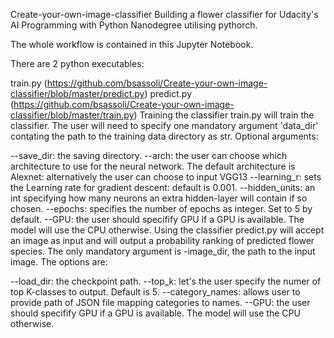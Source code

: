 Create-your-own-image-classifier
Building a flower classifier for Udacity's AI Programming with Python Nanodegree utilising pythorch.

The whole workflow is contained in this Jupyter Notebook.

There are 2 python executables:

train.py (https://github.com/bsassoli/Create-your-own-image-classifier/blob/master/predict.py)
predict.py (https://github.com/bsassoli/Create-your-own-image-classifier/blob/master/train.py)
Training the classifier
train.py will train the classifier. The user will need to specify one mandatory argument 'data_dir' contating the path to the training data directory as str. Optional arguments:

--save_dir: the saving directory.
--arch: the user can choose which architecture to use for the neural network. The default architecture is Alexnet: alternatively the user can choose to input VGG13
--learning_r: sets the Learning rate for gradient descent: default is 0.001.
--hidden_units: an int specifying how many neurons an extra hidden-layer will contain if so chosen.
--epochs: specifies the number of epochs as integer. Set to 5 by default.
--GPU: the user should specifify GPU if a GPU is available. The model will use the CPU otherwise.
Using the classifier
predict.py will accept an image as input and will output a probability ranking of predicted flower species. The only mandatory argument is -image_dir, the path to the input image. The options are:

--load_dir: the checkpoint path.
--top_k: let's the user specify the numer of top K-classes to output. Default is 5.
--category_names: allows user to provide path of JSON file mapping categories to names.
--GPU: the user should specifify GPU if a GPU is available. The model will use the CPU otherwise.
